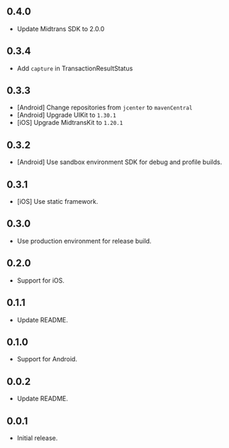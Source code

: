 ## 0.4.0

- Update Midtrans SDK to 2.0.0

## 0.3.4

- Add `capture` in TransactionResultStatus

## 0.3.3

- [Android] Change repositories from `jcenter` to `mavenCentral`
- [Android] Upgrade UIKit to `1.30.1`
- [iOS] Upgrade MidtransKit to `1.20.1`

## 0.3.2

- [Android] Use sandbox environment SDK for debug and profile builds.

## 0.3.1

- [iOS] Use static framework.

## 0.3.0

- Use production environment for release build.

## 0.2.0

- Support for iOS.

## 0.1.1

- Update README.

## 0.1.0

- Support for Android.

## 0.0.2

- Update README.

## 0.0.1

- Initial release.
